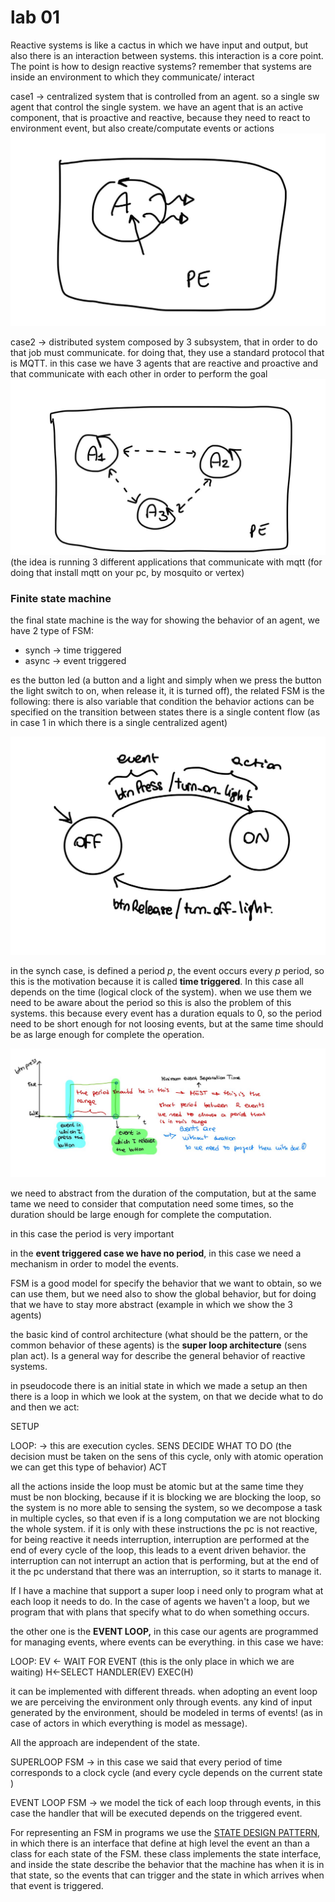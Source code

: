 # lab 01
Reactive systems is like a cactus in which we have input and output, but also there is an interaction between systems. this interaction is a core point. The point is how to design reactive systems? remember that systems are inside an environment to which they communicate/ interact

case1 -> centralized system that is controlled from an agent. so a single sw agent that control the single system.
we have an agent that is an active component, that is proactive and reactive, because they need to react to environment event, but also create/computate events or actions
<img src="./img/l1_centralized.jpg" style="zoom:50%;" />

case2 -> distributed system composed by 3 subsystem, that in order to do that job must communicate. for doing that, they use a standard protocol that is MQTT.
in this case we have 3 agents that are reactive and proactive and that communicate with each other in order to perform the goal
<img src="./img/l1_distributed.jpg" style="zoom:50%;" />
(the idea is running 3 different applications that communicate with mqtt (for doing that install mqtt on your pc, by mosquito or vertex)

### Finite state machine

the final state machine is the way for showing the behavior of an agent, we have 2 type of FSM:
- synch -> time triggered
- async -> event triggered 

es the button led (a button and a light and simply when we press the button the light switch to on, when release it, it is turned off), the related FSM is the following:
there is also variable that condition the behavior 
actions can be specified on the transition between states
there is a single content flow (as in case 1 in which there is a single centralized agent)

<img src="./img/l1_buttonFSM.jpg" style="zoom: 50%;" />

in the synch case, is defined a period *p*, the event occurs every *p* period, so this is the motivation because it is called **time triggered**. In this case all depends on the time (logical clock of the system). when we use them we need to be aware about the period so this is also the problem of this systems. this because every event has a duration equals to 0, so the period need to be short enough for not loosing events, but at the same time should be as large enough for complete the operation.

<img src="./img/l1_graph.jpg" style="zoom: 67%;" />

we need to abstract from the duration of the computation, but at the same tame we need to consider that computation need some times, so the duration should be large enough for complete the computation. 

in this case the period is very important

in the **event triggered case we have no period**, in this case we need a mechanism in order to model the events.

FSM is a good model for specify the behavior that we want to obtain, so we can use them, but we need also to show the global behavior, but for doing that we have to stay more abstract (example in which we show the 3 agents)

the basic kind of control architecture (what should be the pattern, or the common behavior of these agents) is the **super loop architecture** (sens plan act). Is a general way for describe the general behavior of reactive systems.

in pseudocode there is an initial state in which we made a setup an then there is a loop in which we look at the system, on that we decide what to do and then we act:

SETUP

LOOP: -> this are execution cycles.
    SENS
    DECIDE WHAT TO DO (the decision must be taken on the sens of this cycle, only with atomic operation we can get this type of behavior)
    ACT

all the actions inside the loop must be atomic but at the same time they must be non blocking, because if it is blocking we are blocking the loop, so the system is no more able to sensing the system, so we decompose a task in multiple cycles, so that even if is a long computation we are not blocking the whole system.
if it is only with these instructions the pc is not reactive, for being reactive it needs interruption, interruption are performed at the end of every cycle of the loop, this leads to a event driven behavior. 
the interruption can not interrupt an action that is performing, but at the end of it the pc understand that there was an interruption, so it starts to manage it.

If I have a machine that support a super loop i need only to program what at each loop it needs to do. In the case of agents we haven't a loop, but we program that with plans that specify what to do when something occurs.

the other one is the **EVENT LOOP,** in this case our agents are programmed for managing events, where events can be everything. in this case we have:

LOOP:
    EV <-	WAIT FOR EVENT (this is the only place in which we are waiting)
    H<-SELECT HANDLER(EV)
    EXEC(H)

it can be implemented with different threads. when adopting an event loop we are perceiving the environment only through events. any kind of input generated by the environment, should be modeled in terms of events! (as in case of actors in which everything is model as message).

All the approach are independent of the state.

SUPERLOOP FSM -> in this case we said that every period of time corresponds to a clock cycle (and every cycle depends on the current state )

EVENT LOOP FSM -> we model the tick of each loop through events, in this case the handler that will be executed depends on the triggered event.

For representing an FSM in programs we use the <u>STATE DESIGN PATTERN</u>, in which there is an interface that define at high level the event an than a class for each state of the FSM. these class implements the state interface, and inside the state describe the behavior that the machine has when it is in that state, so the events that can trigger and the state in which arrives when that event is triggered.
